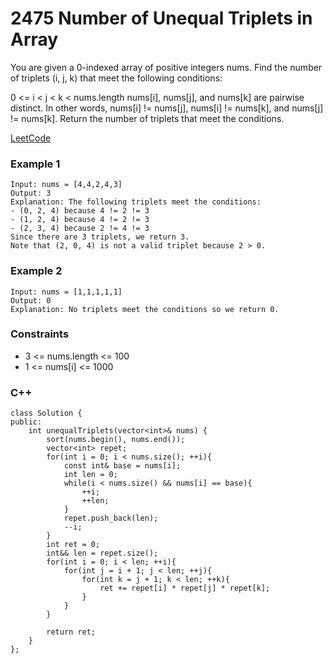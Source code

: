 # 2475 Number of Unequal Triplets in Array

You are given a 0-indexed array of positive integers nums. Find the number of triplets (i, j, k) that meet the following conditions:

0 <= i < j < k < nums.length
nums[i], nums[j], and nums[k] are pairwise distinct.
In other words, nums[i] != nums[j], nums[i] != nums[k], and nums[j] != nums[k].
Return the number of triplets that meet the conditions.

[LeetCode](https://leetcode.cn/problems/number-of-unequal-triplets-in-array/)

### Example 1

```
Input: nums = [4,4,2,4,3]
Output: 3
Explanation: The following triplets meet the conditions:
- (0, 2, 4) because 4 != 2 != 3
- (1, 2, 4) because 4 != 2 != 3
- (2, 3, 4) because 2 != 4 != 3
Since there are 3 triplets, we return 3.
Note that (2, 0, 4) is not a valid triplet because 2 > 0.
```

### Example 2

```
Input: nums = [1,1,1,1,1]
Output: 0
Explanation: No triplets meet the conditions so we return 0.
```

### Constraints

* 3 <= nums.length <= 100
* 1 <= nums[i] <= 1000


### C++ 

```
class Solution {
public:
    int unequalTriplets(vector<int>& nums) {
        sort(nums.begin(), nums.end());
        vector<int> repet;
        for(int i = 0; i < nums.size(); ++i){
            const int& base = nums[i];
            int len = 0;
            while(i < nums.size() && nums[i] == base){
                ++i;
                ++len;                
            }
            repet.push_back(len);
            --i;
        }       
        int ret = 0;
        int&& len = repet.size();
        for(int i = 0; i < len; ++i){
            for(int j = i + 1; j < len; ++j){
                for(int k = j + 1; k < len; ++k){
                    ret += repet[i] * repet[j] * repet[k];
                }
            }
        }
        
        return ret;
    }
};
```